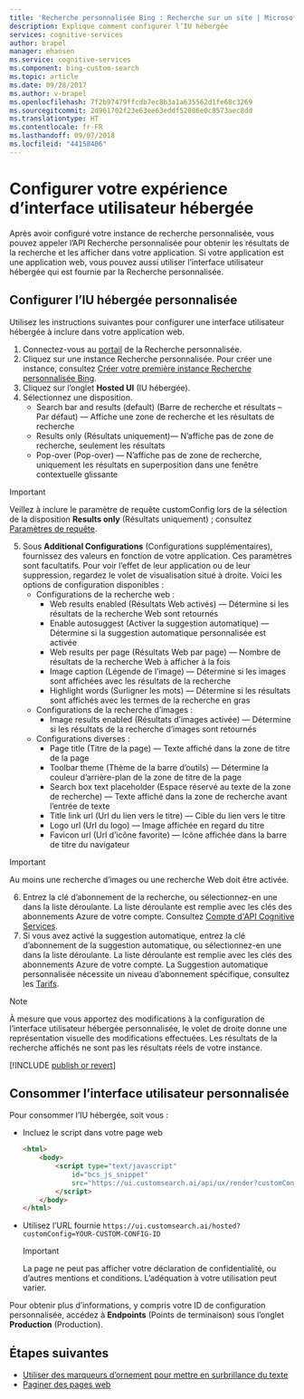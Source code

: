 ```yaml
---
title: 'Recherche personnalisée Bing : Recherche sur un site | Microsoft Docs'
description: Explique comment configurer l’IU hébergée
services: cognitive-services
author: brapel
manager: ehansen
ms.service: cognitive-services
ms.component: bing-custom-search
ms.topic: article
ms.date: 09/28/2017
ms.author: v-brapel
ms.openlocfilehash: 7f2b97479ffcdb7ec8b3a1a635562d1fe68c3269
ms.sourcegitcommit: 2d961702f23e63ee63eddf52086e0c8573aec8dd
ms.translationtype: HT
ms.contentlocale: fr-FR
ms.lasthandoff: 09/07/2018
ms.locfileid: "44158406"
---
```

# <a name="configure-your-hosted-ui-experience"></a>Configurer votre expérience d’interface utilisateur hébergée
Après avoir configuré votre instance de recherche personnalisée, vous pouvez appeler l’API Recherche personnalisée pour obtenir les résultats de la recherche et les afficher dans votre application. Si votre application est une application web, vous pouvez aussi utiliser l’interface utilisateur hébergée qui est fournie par la Recherche personnalisée.   

## <a name="configure-custom-hosted-ui"></a>Configurer l’IU hébergée personnalisée
Utilisez les instructions suivantes pour configurer une interface utilisateur hébergée à inclure dans votre application web.
1.  Connectez-vous au [portail](https://customsearch.ai) de la Recherche personnalisée.
2.  Cliquez sur une instance Recherche personnalisée. Pour créer une instance, consultez [Créer votre première instance Recherche personnalisée Bing](quick-start.md).
3.  Cliquez sur l’onglet **Hosted UI** (IU hébergée).
4.  Sélectionnez une disposition.
    - Search bar and results (default) (Barre de recherche et résultats – Par défaut) &mdash; Affiche une zone de recherche et les résultats de recherche
    - Results only (Résultats uniquement)&mdash; N’affiche pas de zone de recherche, seulement les résultats
    - Pop-over (Pop-over) &mdash; N’affiche pas de zone de recherche, uniquement les résultats en superposition dans une fenêtre contextuelle glissante
    
   > [!IMPORTANT]
   > Veillez à inclure le paramètre de requête customConfig lors de la sélection de la disposition **Results only** (Résultats uniquement) ; consultez [Paramètres de requête](https://docs.microsoft.com/rest/api/cognitiveservices/bing-custom-search-api-v7-reference#query-parameters).

5.  Sous **Additional Configurations** (Configurations supplémentaires), fournissez des valeurs en fonction de votre application. Ces paramètres sont facultatifs. Pour voir l’effet de leur application ou de leur suppression, regardez le volet de visualisation situé à droite.  Voici les options de configuration disponibles :
    - Configurations de la recherche web :
        - Web results enabled (Résultats Web activés) &mdash; Détermine si les résultats de la recherche Web sont retournés
        - Enable autosuggest (Activer la suggestion automatique) &mdash; Détermine si la suggestion automatique personnalisée est activée
        - Web results per page (Résultats Web par page) &mdash; Nombre de résultats de la recherche Web à afficher à la fois
        - Image caption (Légende de l’image) &mdash; Détermine si les images sont affichées avec les résultats de la recherche
        - Highlight words (Surligner les mots) &mdash; Détermine si les résultats sont affichés avec les termes de la recherche en gras
    - Configurations de la recherche d’images :
        - Image results enabled (Résultats d’images activée) &mdash; Détermine si les résultats de la recherche d’images sont retournés
    - Configurations diverses :
        - Page title (Titre de la page) &mdash; Texte affiché dans la zone de titre de la page
        - Toolbar theme (Thème de la barre d’outils) &mdash; Détermine la couleur d’arrière-plan de la zone de titre de la page
        - Search box text placeholder (Espace réservé au texte de la zone de recherche) &mdash; Texte affiché dans la zone de recherche avant l’entrée de texte
        - Title link url (Url du lien vers le titre) &mdash; Cible du lien vers le titre
        - Logo url (Url du logo) &mdash; Image affichée en regard du titre 
        - Favicon url (Url d’icône favorite) &mdash; Icône affichée dans la barre de titre du navigateur

   > [!IMPORTANT]
   > Au moins une recherche d’images ou une recherche Web doit être activée.

6.  Entrez la clé d’abonnement de la recherche, ou sélectionnez-en une dans la liste déroulante. La liste déroulante est remplie avec les clés des abonnements Azure de votre compte. Consultez [Compte d'API Cognitive Services](https://docs.microsoft.com/azure/cognitive-services/cognitive-services-apis-create-account).
7.  Si vous avez activé la suggestion automatique, entrez la clé d’abonnement de la suggestion automatique, ou sélectionnez-en une dans la liste déroulante. La liste déroulante est remplie avec les clés des abonnements Azure de votre compte. La Suggestion automatique personnalisée nécessite un niveau d’abonnement spécifique, consultez les [Tarifs](https://azure.microsoft.com/pricing/details/cognitive-services/bing-custom-search/).

> [!NOTE]
> À mesure que vous apportez des modifications à la configuration de l’interface utilisateur hébergée personnalisée, le volet de droite donne une représentation visuelle des modifications effectuées. Les résultats de la recherche affichés ne sont pas les résultats réels de votre instance.

[!INCLUDE [publish or revert](./includes/publish-revert.md)]

## <a name="consume-custom-ui"></a>Consommer l’interface utilisateur personnalisée
Pour consommer l’IU hébergée, soit vous : 

- Incluez le script dans votre page web
    ``` html
    <html>
        <body>
            <script type="text/javascript"
                id="bcs_js_snippet"            
                src="https://ui.customsearch.ai/api/ux/render?customConfig=<YOUR-CUSTOM-CONFIG-ID>&market=en-US&safeSearch=Moderate">            
            </script>
        </body>    
    </html>
    ```

- Utilisez l’URL fournie `https://ui.customsearch.ai/hosted?customConfig=YOUR-CUSTOM-CONFIG-ID`

  > [!IMPORTANT]
  > La page ne peut pas afficher votre déclaration de confidentialité, ou d’autres mentions et conditions. L’adéquation à votre utilisation peut varier.  

Pour obtenir plus d’informations, y compris votre ID de configuration personnalisée, accédez à **Endpoints** (Points de terminaison) sous l’onglet **Production** (Production).

## <a name="next-steps"></a>Étapes suivantes
- [Utiliser des marqueurs d’ornement pour mettre en surbrillance du texte](./hit-highlighting.md)
- [Paginer des pages web](./page-webpages.md)
